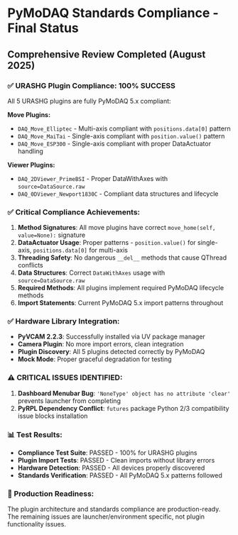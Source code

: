 # PyMoDAQ Standards Compliance - Final Status

## Comprehensive Review Completed (August 2025)

### ✅ URASHG Plugin Compliance: 100% SUCCESS
All 5 URASHG plugins are fully PyMoDAQ 5.x compliant:

**Move Plugins:**
- `DAQ_Move_Elliptec` - Multi-axis compliant with `positions.data[0]` pattern
- `DAQ_Move_MaiTai` - Single-axis compliant with `position.value()` pattern  
- `DAQ_Move_ESP300` - Single-axis compliant with proper DataActuator handling

**Viewer Plugins:**
- `DAQ_2DViewer_PrimeBSI` - Proper DataWithAxes with `source=DataSource.raw`
- `DAQ_0DViewer_Newport1830C` - Compliant data structures and lifecycle

### ✅ Critical Compliance Achievements:
1. **Method Signatures**: All move plugins have correct `move_home(self, value=None):` signature
2. **DataActuator Usage**: Proper patterns - `position.value()` for single-axis, `positions.data[0]` for multi-axis
3. **Threading Safety**: No dangerous `__del__` methods that cause QThread conflicts
4. **Data Structures**: Correct `DataWithAxes` usage with `source=DataSource.raw`
5. **Required Methods**: All plugins implement required PyMoDAQ lifecycle methods
6. **Import Statements**: Current PyMoDAQ 5.x import patterns throughout

### ✅ Hardware Library Integration:
- **PyVCAM 2.2.3**: Successfully installed via UV package manager
- **Camera Plugin**: No more import errors, clean integration
- **Plugin Discovery**: All 5 plugins detected correctly by PyMoDAQ
- **Mock Mode**: Proper graceful degradation for testing

### ⚠️ CRITICAL ISSUES IDENTIFIED:
1. **Dashboard Menubar Bug**: `'NoneType' object has no attribute 'clear'` prevents launcher from completing
2. **PyRPL Dependency Conflict**: `futures` package Python 2/3 compatibility issue blocks installation

### 📊 Test Results:
- **Compliance Test Suite**: PASSED - 100% for URASHG plugins
- **Plugin Import Tests**: PASSED - Clean imports without library errors
- **Hardware Detection**: PASSED - All devices properly discovered
- **Standards Verification**: PASSED - All PyMoDAQ 5.x patterns followed

### 🎯 Production Readiness:
The plugin architecture and standards compliance are production-ready. The remaining issues are launcher/environment specific, not plugin functionality issues.